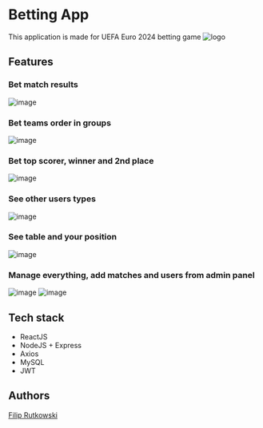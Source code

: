 # Betting App

This application is made for UEFA Euro 2024 betting game
![logo](https://github.com/rutkowskifilip/betting-app/assets/95183693/7d972e73-04d4-4c5a-a56d-ed7219900167)


## Features
### Bet match results
![image](https://github.com/rutkowskifilip/betting-app/assets/95183693/244cc390-6bb4-4bbb-93fe-8b4b02919041)

### Bet teams order in groups
![image](https://github.com/rutkowskifilip/betting-app/assets/95183693/f6a2ccde-de0f-417c-9a34-284d2bc5fee1)

### Bet top scorer, winner and 2nd place
![image](https://github.com/rutkowskifilip/betting-app/assets/95183693/2f6a18a9-2134-4601-bc8d-932dadbdc599)

### See other users types
![image](https://github.com/rutkowskifilip/betting-app/assets/95183693/c7598754-f239-491c-8cb3-3bba10a911f7)

### See table and your position
![image](https://github.com/rutkowskifilip/betting-app/assets/95183693/a46c9dcd-30a8-4c18-b47d-135ec0761ee6)

### Manage everything, add matches and users from admin panel
![image](https://github.com/rutkowskifilip/betting-app/assets/95183693/1b1e908c-867c-4424-9fb9-bd416ce26d32)
![image](https://github.com/rutkowskifilip/betting-app/assets/95183693/73642c8e-2d04-455f-96ac-2e1c0915d4f5)


## Tech stack
* ReactJS
* NodeJS + Express
* Axios
* MySQL
* JWT
## Authors
[Filip Rutkowski](https://github.com/rutkowskifilip)
